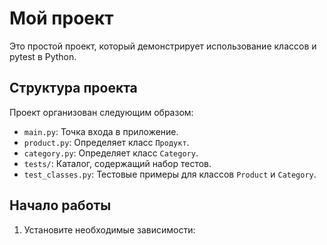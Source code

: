 # Мой проект

Это простой проект, который демонстрирует использование классов и pytest в Python.

## Структура проекта

Проект организован следующим образом:

- `main.py`: Точка входа в приложение.
- `product.py`: Определяет класс `Продукт`.
- `category.py`: Определяет класс `Category`.
- `tests/`: Каталог, содержащий набор тестов.
 - `test_classes.py`: Тестовые примеры для классов `Product` и `Category`.

## Начало работы

1. Установите необходимые зависимости: